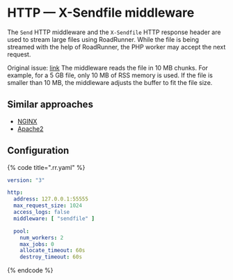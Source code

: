 # HTTP — X-Sendfile middleware

The `Send` HTTP middleware and the `X-Sendfile` HTTP response header are used to stream large files using RoadRunner.
While the file is being streamed with the help of RoadRunner, the PHP worker may accept the next request.

Original issue: [link](https://github.com/roadrunner-server/roadrunner-plugins/issues/9)
The middleware reads the file in 10 MB chunks. For example, for a 5 GB file, only 10 MB of RSS memory is used. If the file
is smaller than 10 MB, the middleware adjusts the buffer to fit the file size.

## Similar approaches

- [NGINX](https://www.nginx.com/resources/wiki/start/topics/examples/xsendfile/)
- [Apache2](https://tn123.org/mod_xsendfile/)

## Configuration

{% code title=".rr.yaml" %}

```yaml
version: "3"

http:
  address: 127.0.0.1:55555
  max_request_size: 1024
  access_logs: false
  middleware: [ "sendfile" ]

  pool:
    num_workers: 2
    max_jobs: 0
    allocate_timeout: 60s
    destroy_timeout: 60s
```

{% endcode %}
